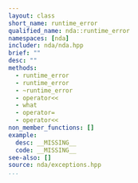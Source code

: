 ```yaml
---
layout: class
short_name: runtime_error
qualified_name: nda::runtime_error
namespaces: [nda]
includer: nda/nda.hpp
brief: ""
desc: ""
methods:
  - runtime_error
  - runtime_error
  - ~runtime_error
  - operator<<
  - what
  - operator=
  - operator<<
non_member_functions: []
example:
  desc: __MISSING__
  code: __MISSING__
see-also: []
source: nda/exceptions.hpp
...
```

